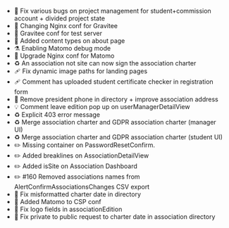 - 🐛 Fix various bugs on project management for student+commission account + divided project state
- 🔧 Changing Nginx conf for Gravitee
- 🔧 Gravitee conf for test server
- 💬 Added content types on about page
- ⚗️ Enabling Matomo debug mode
- 🔧 Upgrade Nginx conf for Matomo
- ♻️ An association not site can now sign the association charter
- 🩹 Fix dynamic image paths for landing pages
- 🩹 Comment has uploaded student certificate checker in registration form
- 🎨 Remove president phone in directory + improve association address
- 💡 Comment leave edition pop up on userManagerDetailView
- ♻️ Explicit 403 error message
- ♻️ Merge association charter and GDPR association charter (manager UI)
- ♻️ Merge association charter and GDPR association charter (student UI)
- ✏️ Missing container on PasswordResetConfirm.
- ✏️ Added breaklines on AssociationDetailView
- ✏️ Added isSite on Association Dashboard
- ✏️ #160 Removed associations names from AlertConfirmAssociationsChanges CSV export
- 🐛 Fix misformatted charter date in directory
- 🔧 Added Matomo to CSP conf
- 💄 Fix logo fields in associationEdition
- 🐛 Fix private to public request to charter date in association directory
